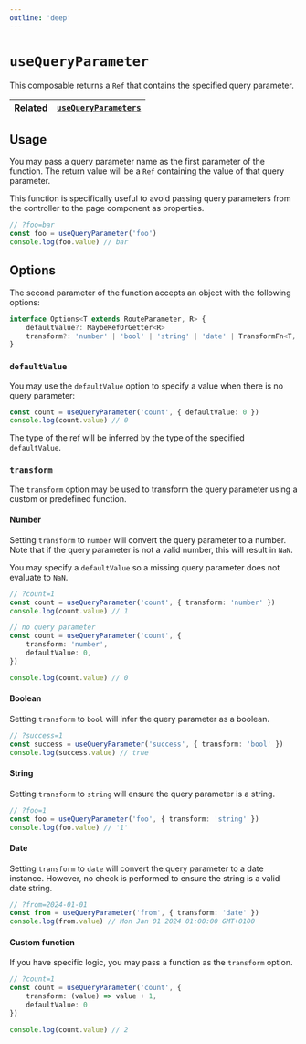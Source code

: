 ```yaml
---
outline: 'deep'
---
```


# `useQueryParameter`

This composable returns a `Ref` that contains the specified query parameter.

| Related | [`useQueryParameters`](./use-query-parameters.md) |
| ------- | ------------------------------------------------- |

## Usage

You may pass a query parameter name as the first parameter of the function. The return value will be a `Ref` containing the value of that query parameter.

This function is specifically useful to avoid passing query parameters from the controller to the page component as properties.

```ts
// ?foo=bar
const foo = useQueryParameter('foo')
console.log(foo.value) // bar
```

## Options

The second parameter of the function accepts an object with the following options:

```ts
interface Options<T extends RouteParameter, R> {
	defaultValue?: MaybeRefOrGetter<R>
	transform?: 'number' | 'bool' | 'string' | 'date' | TransformFn<T, R>
}
```

### `defaultValue`

You may use the `defaultValue` option to specify a value when there is no query parameter:

```ts
const count = useQueryParameter('count', { defaultValue: 0 })
console.log(count.value) // 0
```

The type of the ref will be inferred by the type of the specified `defaultValue`.

### `transform`

The `transform` option may be used to transform the query parameter using a custom or predefined function.

#### Number

Setting `transform` to `number` will convert the query parameter to a number. Note that if the query parameter is not a valid number, this will result in `NaN`.

You may specify a `defaultValue` so a missing query parameter does not evaluate to `NaN`.

```ts
// ?count=1
const count = useQueryParameter('count', { transform: 'number' })
console.log(count.value) // 1

// no query parameter
const count = useQueryParameter('count', {
	transform: 'number',
	defaultValue: 0,
})

console.log(count.value) // 0
```

#### Boolean

Setting `transform` to `bool` will infer the query parameter as a boolean.

```ts
// ?success=1
const success = useQueryParameter('success', { transform: 'bool' })
console.log(success.value) // true
```

#### String

Setting `transform` to `string` will ensure the query parameter is a string.

```ts
// ?foo=1
const foo = useQueryParameter('foo', { transform: 'string' })
console.log(foo.value) // '1'
```

#### Date

Setting `transform` to `date` will convert the query parameter to a date instance. However, no check is performed to ensure the string is a valid date string.

```ts
// ?from=2024-01-01
const from = useQueryParameter('from', { transform: 'date' })
console.log(from.value) // Mon Jan 01 2024 01:00:00 GMT+0100
```

#### Custom function

If you have specific logic, you may pass a function as the `transform` option.

```ts
// ?count=1
const count = useQueryParameter('count', {
	transform: (value) => value + 1,
	defaultValue: 0
})

console.log(count.value) // 2
```
